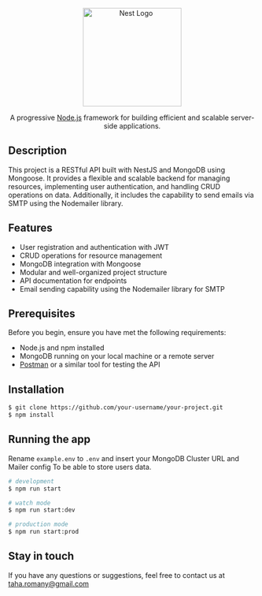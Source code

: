 <p align="center">
  <a href="http://nestjs.com/" target="blank"><img src="https://nestjs.com/img/logo-small.svg" width="200" alt="Nest Logo" /></a>
</p>

[circleci-image]: https://img.shields.io/circleci/build/github/nestjs/nest/master?token=abc123def456
[circleci-url]: https://circleci.com/gh/nestjs/nest

  <p align="center">A progressive <a href="http://nodejs.org" target="_blank">Node.js</a> framework for building efficient and scalable server-side applications.</p>

## Description

This project is a RESTful API built with NestJS and MongoDB using Mongoose. It provides a flexible and scalable backend for managing resources, implementing user authentication, and handling CRUD operations on data. Additionally, it includes the capability to send emails via SMTP using the Nodemailer library.

## Features

- User registration and authentication with JWT
- CRUD operations for resource management
- MongoDB integration with Mongoose
- Modular and well-organized project structure
- API documentation for endpoints
- Email sending capability using the Nodemailer library for SMTP

## Prerequisites

Before you begin, ensure you have met the following requirements:

- Node.js and npm installed
- MongoDB running on your local machine or a remote server
- [Postman](https://www.postman.com/) or a similar tool for testing the API


## Installation

```bash
$ git clone https://github.com/your-username/your-project.git
$ npm install
```

## Running the app

Rename ``example.env`` to ``.env`` and insert your MongoDB Cluster URL and Mailer config To be able to store users data.

```bash
# development
$ npm run start

# watch mode
$ npm run start:dev

# production mode
$ npm run start:prod
```



## Stay in touch

If you have any questions or suggestions, feel free to contact us at taha.romany@gmail.com
